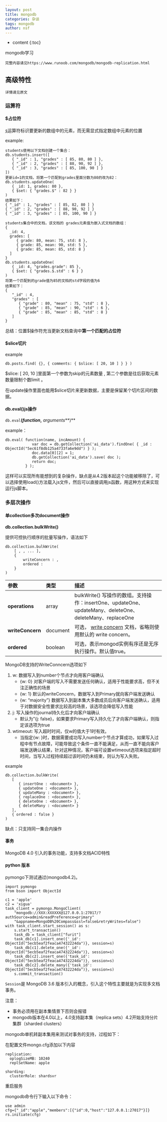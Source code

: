 ```yaml
---
layout: post
title: mongodb
categories: 杂谈
tags: mongodb
author: nsf
---
```


* content
{:toc}

mongodb学习

```
完整内容请见https://www.runoob.com/mongodb/mongodb-replication.html
```



## 高级特性

```
详情请见原文
```

### 运算符

#### $占位符

[`$`](https://docs.mongodb.com/manual/reference/operator/update/positional/#up._S_)运算符标识要更新的数组中的元素，而无需显式指定数组中元素的位置

example:

```
students使用以下文档创建一个集合：
db.students.insert([
   { "_id" : 1, "grades" : [ 85, 80, 80 ] },
   { "_id" : 2, "grades" : [ 88, 90, 92 ] },
   { "_id" : 3, "grades" : [ 85, 100, 90 ] }
])
更新id=1的文档，将第一个匹配到grades里面分数为80的改为82：
db.students.updateOne(
   { _id: 1, grades: 80 },
   { $set: { "grades.$" : 82 } }
)
结果如下：
{ "_id" : 1, "grades" : [ 85, 82, 80 ] }
{ "_id" : 2, "grades" : [ 88, 90, 92 ] }
{ "_id" : 3, "grades" : [ 85, 100, 90 ] }
```

```
students集合中的文档，该文档的 grades元素值为嵌入式文档的数组：
{
  _id: 4,
  grades: [
     { grade: 80, mean: 75, std: 8 },
     { grade: 85, mean: 90, std: 5 },
     { grade: 85, mean: 85, std: 8 }
  ]
}
db.students.updateOne(
   { _id: 4, "grades.grade": 85 },
   { $set: { "grades.$.std" : 6 } }
)
将第一个匹配到的grade值为85的文档的std字段的值为6
结果如下：
{
   "_id" : 4,
   "grades" : [
      { "grade" : 80, "mean" : 75, "std" : 8 },
      { "grade" : 85, "mean" : 90, "std" : 6 },
      { "grade" : 85, "mean" : 85, "std" : 8 }
   ]
}
```

总结：位置$操作符充当更新文档查询中**第一个匹配的占位符**

#### $slice切片

example

```
db.posts.find( {}, { comments: { $slice: [ 20, 10 ] } } )
```

$slice: [ 20, 10 ]里面第一个参数为skip的元素数量 , 第二个参数是往后获取元素数量限制个数limit 。

在update操作里面也能用$slice切片来更新数据，主要是保留某个切片区间的数据。

#### db.eval()js操作

`db.eval`**(***function***,** *arguments***)**

example：

```
db.eval( function(name, incAmount) {
            var doc = db.getCollection('ai_data').findOne( { _id : ObjectId("5ec61f8db125a4733fa6e9dd") } );
            doc.data[0][2] = 1;
            db.getCollection('ai_data').save( doc );
            return doc;
         } );
```

这样可以实现所有能想到的复杂操作，缺点是从4.2版本起这个功能被移除了，可以选择使用load()方法载入js文件，然后可以直接调用js函数，用这种方式来实现运行js脚本。

### 多层次操作

#### 单collection多次document操作

**db.collection.bulkWrite()**

提供可控执行顺序的批量写操作，语法如下

```
db.collection.bulkWrite(
	[ , , ... ],
	{
		writeConcern : ,
		ordered : 
	}
)
```

| 参数             | 类型     | 描述                                                         |
| :--------------- | :------- | :----------------------------------------------------------- |
| **operations**   | array    | bulkWrite() 写操作的数组。支持操作：insertOne、updateOne、updateMany、deleteOne、deleteMany、replaceOne |
| **writeConcern** | document | 可选， [write concern](https://docs.mongodb.com/v4.0/reference/write-concern/) 文档，省略则使用默认的 write concern。 |
| **ordered**      | boolean  | 可选，表示mongod实例有序还是无序执行操作。默认值true。       |

MongoDB支持的WriteConncern选项如下

1. w: 数据写入到number个节点才向用客户端确认
   - {w: 0} 对客户端的写入不需要发送任何确认，适用于性能要求高，但不关注正确性的场景
   - {w: 1} 默认的writeConcern，数据写入到Primary就向客户端发送确认
   - {w: “majority”} 数据写入到副本集大多数成员后向客户端发送确认，适用于对数据安全性要求比较高的场景，该选项会降低写入性能
2. j: 写入操作的journal持久化后才向客户端确认
   - 默认为”{j: false}，如果要求Primary写入持久化了才向客户端确认，则指定该选项为true
3. wtimeout: 写入超时时间，仅w的值大于1时有效。
   - 当指定{w: }时，数据需要成功写入number个节点才算成功，如果写入过程中有节点故障，可能导致这个条件一直不能满足，从而一直不能向客户端发送确认结果，针对这种情况，客户端可设置wtimeout选项来指定超时时间，当写入过程持续超过该时间仍未结束，则认为写入失败。

example

```
db.collection.bulkWrite(
   [
      { insertOne : <document> },
      { updateOne : <document> },
      { updateMany : <document> },
      { replaceOne : <document> },
      { deleteOne : <document> },
      { deleteMany : <document> }
   ],
   { ordered : false }
)
```

缺点：只支持同一集合内操作

#### 事务

MongoDB 4.0 引入的事务功能，支持多文档ACID特性

#### python 版本

pymongo下测试通过(mongodb4.2)。

```
import pymongo
from bson import ObjectId

c1 = 'apple'
c2 = 'xigua'
task_client = pymongo.MongoClient(
    "mongodb://XXX:XXXXXX@127.0.0.1:27017/?authSource=admin&readPreference=primary"
    "&appname=MongoDB%20Compass&ssl=false&retryWrites=false")
with task_client.start_session() as s:
    s.start_transaction()
    task_db = task_client["furit"]
    task_db[c1].insert_one({'_id': ObjectId("5ecb5eaf2feaca47432224da")}, session=s)
    task_db[c1].delete_one({'_id': ObjectId("5ecb5eaf2feaca47432224da")}, session=s)
    task_db[c2].insert_one({'task_id': ObjectId("5ecb5eaf2feaca47432224da")}, session=s)
    task_db[c2].delete_many({'task_id': ObjectId("5ecb5eaf2feaca47432224da")}, session=s)
    s.commit_transaction()
```

`Session`是 MongoDB 3.6 版本引入的概念，引入这个特性主要就是为实现多文档事务。

注意：

- 事务必须用在副本集情景下否则会报错
- mongodb版本在4.0以上，4.0支持副本集（replica sets）4.2开始支持分片集群（sharded clusters）

mongodb单机转副本集用来测试对事务的支持，过程如下：

在配置文件mongo.cfg添加以下内容

```
replication:
  oplogSizeMB: 10240
  replSetName: apple

sharding:
  clusterRole: shardsvr
```

重启服务

mongodb命令行下输入以下命令：

```
use admin
cfg={"_id":"apple","members":[{"id":0,"host":"127.0.0.1:27017"}]}
rs.initiate(cfg)
```

